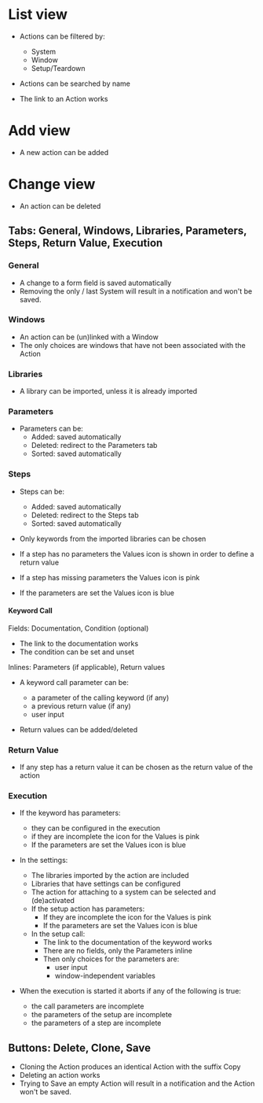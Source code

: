 # List view

- Actions can be filtered by:
  - System
  - Window
  - Setup/Teardown

- Actions can be searched by name

- The link to an Action works

# Add view

- A new action can be added

# Change view

- An action can be deleted

## Tabs: General, Windows, Libraries, Parameters, Steps, Return Value, Execution

### General

- A change to a form field is saved automatically
- Removing the only / last System will result in a notification and won't be saved.
  
### Windows

- An action can be (un)linked with a Window
- The only choices are windows that have not been associated with the Action

### Libraries

- A library can be imported, unless it is already imported

### Parameters

- Parameters can be:
  - Added: saved automatically
  - Deleted: redirect to the Parameters tab
  - Sorted: saved automatically

### Steps

- Steps can be:
  - Added: saved automatically
  - Deleted: redirect to the Steps tab
  - Sorted: saved automatically

- Only keywords from the imported libraries can be chosen

- If a step has no parameters the Values icon is shown in order to define a return value
- If a step has missing parameters the Values icon is pink
- If the parameters are set the Values icon is blue

#### Keyword Call

Fields: Documentation, Condition (optional)

- The link to the documentation works
- The condition can be set and unset

Inlines: Parameters (if applicable), Return values

- A keyword call parameter can be:
  - a parameter of the calling keyword (if any)
  - a previous return value (if any)
  - user input

- Return values can be added/deleted

### Return Value

- If any step has a return value it can be chosen as the return value of the action


### Execution

- If the keyword has parameters:
  - they can be configured in the execution
  - if they are incomplete the icon for the Values is pink
  - If the parameters are set the Values icon is blue

- In the settings:
  - The libraries imported by the action are included
  - Libraries that have settings can be configured
  - The action for attaching to a system can be selected and (de)activated
  - If the setup action has parameters:
    - If they are incomplete the icon for the Values is pink
    - If the parameters are set the Values icon is blue
  - In the setup call:
    - The link to the documentation of the keyword works
    - There are no fields, only the Parameters inline
    - Then only choices for the parameters are:
      - user input
      - window-independent variables

- When the execution is started it aborts if any of the following is true:
  - the call parameters are incomplete
  - the parameters of the setup are incomplete
  - the parameters of a step are incomplete


## Buttons: Delete, Clone, Save

- Cloning the Action produces an identical Action with the suffix Copy
- Deleting an action works
- Trying to Save an empty Action will result in a notification and the Action won't be saved.
